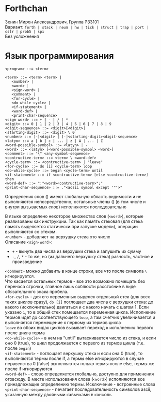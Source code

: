 # Forthchan
Зенин Мирон Александрович, Группа P33101  
Вариант: `forth | stack | neum | hw | tick | struct | trap | port | cstr | prob5 | spi`  
Без усложнения  
# Язык программирования
```ebnf
<program> ::= <term>

<term> ::= <term> <term> | 
   <number> | 
   <word> | 
   <sign-word> |
   <comment> | 
   <for-cycle> | 
   <do-while-cycle> |
   <if-statement> |
   <word-def> |
   <print-char-sequence>
<sign-word> ::= + | - | / | *
<digit> ::= 0 | 1 | 2 | 3 | 4 | 5 | 6 | 7 | 8 | 9
<digit-sequence> ::= <digit>[<digit>]
<starting-digit> ::= <digit> \ 0
<number> ::= [-]<digit> | [-]<starting-digit><digit-sequence>
<latyn> ::= a | b | c | ... | z | A | ... | Z
<word-possible-symbol> ::= <latyn> | -
<word> ::= <latyn> [<word-possible-symbol> <word>]
<comment> ::= "\" <any-symbol-sequence>
<contructive-term> ::= <term> \ <word-def>
<cycle-term> ::= <contructive-term> | "leave"
<for-cycle> ::= do [i] <cycle-term> loop
<do-while-cycle> ::= begin <cycle-term> until
<if-statement> ::= if <contructive-term> [else <contructive-term>] then
<word-def> ::= ":"<word><contructive-term>";"
<print-char-sequence> ::= ."<acsii symbol except '"'>"
```
Определения слов (<word-def>) имеют глобальную область видимости и не выполняются непосредственно,
остальные члены (<term>) (в том числе и внутри вызываемых слов) исполняются последовательно

В языке определено некоторое множество слов (`<word>`), которые реализованы как инструкции.
Так как память стековая (для стека память выделяется статически при запуске модели), 
операции выполняются со стеком.  
`<number>` - добавляет на верхушку стека это число  
Описание `<sign-word>`:  
- `+` - вынуть два числа из верхушки стека и запушить их сумму
- `-`, `/`, `*` - то же, но (из дальнего верхушку стека) разность, частное и произведение

`<comment>` можно добавить в конце строки, все что после символа `\` игнорируется.  
Что касается остальных термов - все это возможно помещать без переноса строчки,
главное лишь соблюсти расстояние в виде обязательного знака пробела.  
`<for-cycle>` - для его переменных выделен отдельный стек (для всех таких циклов сразу), 
`do [i]` поглощает два числа с верхушки стека: 
до какого (исключительно) двигаться и с какого начать с шагом 1. 
Если указано `i`, то в общий стек помещается переменная цикла.
Исполнение термов идет до соответствующего `loop`, а там счетчик увеличивается и выполняется перемещение к первому из термов цикла  
`leave` во обоих видах циклов вызывает переход к исполнению первого после цикла терма  
`<do-while-cycle>` - в нем на "until" вытаскивается число из стека, и если оно 0 (true), 
то цикл продолжается с первого из термов цикла (т.е. после `begin`)  
`<if-statement>` - поглощает верхушку стека и если она 0 (true), то выполняются термы после if, а термы else игнорируются
в случае неравенства 0 (false) выполняются только термы после else, термы же после if игнорируются  
`<word-def>` - слово определяется глобально, доступно для применения отовсюду. 
В месте использования слова (`<word>`) исполняются все принадлежащие определению термы.
Исключение - встроенные слова  
`<print-char-sequence>` - печатает последовательность символов ascii, указанную между двойными кавычками в консоль  

